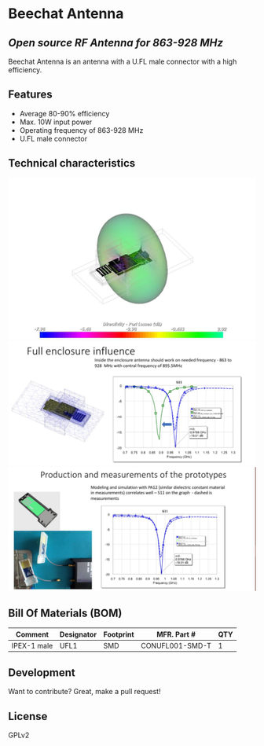 # Beechat Antenna
## _Open source RF Antenna for 863-928 MHz_

Beechat Antenna is an antenna with a U.FL male connector with a high efficiency.

## Features

- Average 80-90% efficiency
- Max. 10W input power
- Operating frequency of 863-928 MHz
- U.FL male connector

## Technical characteristics
![1](https://raw.githubusercontent.com/BeechatNetworkSystemsLtd/BeechatAntenna/main/radiation_simulation.jpg)
![2]( https://raw.githubusercontent.com/BeechatNetworkSystemsLtd/BeechatAntenna/main/S11_graph1.jpg)
![3]( https://raw.githubusercontent.com/BeechatNetworkSystemsLtd/BeechatAntenna/main/S11_graph2.jpg)

## Bill Of Materials (BOM)

| Comment | Designator | Footprint | MFR. Part # | QTY
| ------ | ------ | ------ | ------ |  ------ | 
| IPEX-1 male | UFL1 | SMD | CONUFL001-SMD-T | 1

## Development

Want to contribute? Great, make a pull request!

## License

GPLv2
